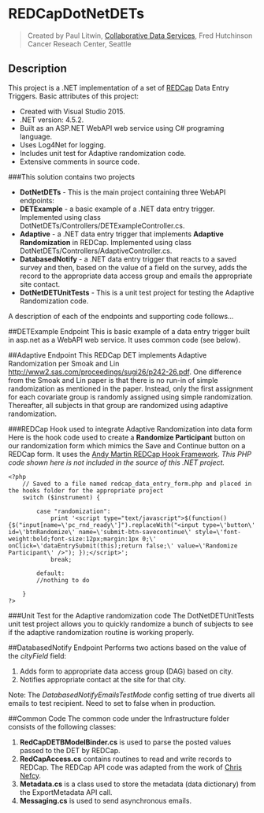 # REDCapDotNetDETs
> Created by Paul Litwin, [Collaborative Data Services](http://cds.fredhutch.org), Fred Hutchinson Cancer Reseach Center, Seattle

## Description
This project is a .NET implementation of a set of [REDCap](https://projectredcap.org) Data Entry Triggers.
Basic attributes of this project:
- Created with Visual Studio 2015.
- .NET version: 4.5.2.
- Built as an ASP.NET WebAPI web service using C# programing language.
- Uses Log4Net for logging.
- Includes unit test for Adaptive randomization code.
- Extensive comments in source code.

###This solution contains two projects
- **DotNetDETs** - This is the main project containing three WebAPI endpoints: 
 - **DETExample** - a basic example of a .NET data entry trigger. Implemented using class  DotNetDETs/Controllers/DETExampleController.cs.
 - **Adaptive** - a .NET data entry trigger that implements **Adaptive Randomization** in REDCap. Implemented using class  DotNetDETs/Controllers/AdaptiveController.cs.
 - **DatabasedNotify** - a .NET data entry trigger that reacts to a saved survey and then, based on the value
of a field on the survey, adds the record to the appropriate data access group and emails the
appropriate site contact.
- **DotNetDETUnitTests** - This is a unit test project for testing the Adaptive Randomization code.


A description of each of the endpoints and supporting code follows...

##DETExample Endpoint
This is basic example of a data entry trigger built in asp.net as a WebAPI web service. It uses common code (see below).

##Adaptive Endpoint
This REDCap DET implements Adaptive Randomization per Smoak and Lin 
<http://www2.sas.com/proceedings/sugi26/p242-26.pdf>.
One difference from the Smoak and Lin paper is that there is no run-in of simple randomization as mentioned in the paper. Instead, only the first assignment for each covariate group is randomly assigned using simple randomization. Thereafter, all subjects in that group are randomized using adaptive randomization.

###REDCap Hook used to integrate Adaptive Randomization into data form
Here is the hook code used to create a **Randomize Participant** button on our randomization form which mimics the Save and Continue button on a REDCap form. It uses the [Andy Martin REDCap Hook Framework](https://github.com/123andy/redcap-hook-framework). *This PHP code shown here is not included in the source of this .NET project.*
```
<?php
	// Saved to a file named redcap_data_entry_form.php and placed in the hooks folder for the appropriate project
	switch ($instrument) {

        case "randomization":
			print '<script type="text/javascript">$(function() {$("input[name=\'pc_rnd_ready\']").replaceWith("<input type=\'button\' id=\'btnRandomize\' name=\'submit-btn-savecontinue\' style=\'font-weight:bold;font-size:12px;margin:1px 0;\' onClick=\'dataEntrySubmit(this);return false;\' value=\'Randomize Participant\' />"); });</script>';
			break;

        default:
		//nothing to do
	
	}
?>
```

###Unit Test for the Adaptive randomization code
The DotNetDETUnitTests unit test project allows you to quickly randomize a bunch of subjects to see if the adaptive randomization routine is working properly.

##DatabasedNotify Endpoint
Performs two actions based on the value of the *cityField* field:
 1. Adds form to appropriate data access group (DAG) based on city.
 2. Notifies appropriate contact at the site for that city.

Note: The *DatabasedNotifyEmailsTestMode* config setting of true diverts all emails to 
test recipient. Need to set to false when in production.

##Common Code
The common code under the Infrastructure folder consists of the following classes:
 1. **RedCapDETBModelBinder.cs** is used to parse the posted values passed to the DET by REDCap. 
 2. **RedCapAccess.cs** contains routines to read and write records to REDCap. The REDCap API code was adapted from the work of [Chris Nefcy](https://github.com/redcap-tools/nef-c-sharp).
 3. **Metadata.cs** is a class used to store the metadata (data dictionary) from the ExportMetadata API call.
 4. **Messaging.cs** is used to send asynchronous emails.

